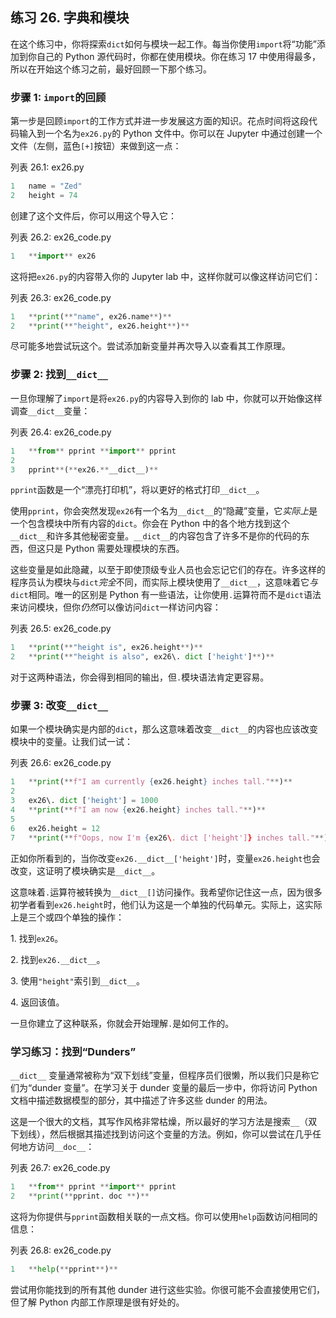 ## 练习 26. 字典和模块

在这个练习中，你将探索`dict`如何与模块一起工作。每当你使用`import`将“功能”添加到你自己的 Python 源代码时，你都在使用模块。你在练习 17 中使用得最多，所以在开始这个练习之前，最好回顾一下那个练习。

### 步骤 1: `import`的回顾

第一步是回顾`import`的工作方式并进一步发展这方面的知识。花点时间将这段代码输入到一个名为`ex26.py`的 Python 文件中。你可以在 Jupyter 中通过创建一个文件（左侧，蓝色`[+]`按钮）来做到这一点：

列表 26.1: ex26.py

```py
1   name = "Zed"
2   height = 74
```

创建了这个文件后，你可以用这个导入它：

列表 26.2: ex26_code.py

```py
1   **import** ex26
```

这将把`ex26.py`的内容带入你的 Jupyter lab 中，这样你就可以像这样访问它们：

列表 26.3: ex26_code.py

```py
1   **print(**"name", ex26.name**)**
2   **print(**"height", ex26.height**)**
```

尽可能多地尝试玩这个。尝试添加新变量并再次导入以查看其工作原理。

### 步骤 2: 找到`__dict__`

一旦你理解了`import`是将`ex26.py`的内容导入到你的 lab 中，你就可以开始像这样调查`__dict__`变量：

列表 26.4: ex26_code.py

```py
1   **from** pprint **import** pprint
2
3   pprint**(**ex26.**__dict__)**
```

`pprint`函数是一个“漂亮打印机”，将以更好的格式打印`__dict__`。

使用`pprint`，你会突然发现`ex26`有一个名为`__dict__`的“隐藏”变量，它*实际上*是一个包含模块中所有内容的`dict`。你会在 Python 中的各个地方找到这个`__dict__`和许多其他秘密变量。`__dict__`的内容包含了许多不是你的代码的东西，但这只是 Python 需要处理模块的东西。

这些变量是如此隐藏，以至于即使顶级专业人员也会忘记它们的存在。许多这样的程序员认为模块与`dict`*完全*不同，而实际上模块使用了`__dict__`，这意味着它*与*`dict`相同。唯一的区别是 Python 有一些语法，让你使用`.`运算符而不是`dict`语法来访问模块，但你*仍然*可以像访问`dict`一样访问内容：

列表 26.5: ex26_code.py

```py
1   **print(**"height is", ex26.height**)**
2   **print(**"height is also", ex26\. dict ['height']**)**
```

对于这两种语法，你会得到相同的输出，但`.`模块语法肯定更容易。

### 步骤 3: 改变`__dict__`

如果一个模块确实是内部的`dict`，那么这意味着改变`__dict__`的内容也应该改变模块中的变量。让我们试一试：

列表 26.6: ex26_code.py

```py
1   **print(**f"I am currently {ex26.height} inches tall."**)**
2
3   ex26\. dict ['height'] = 1000
4   **print(**f"I am now {ex26.height} inches tall."**)**
5
6   ex26.height = 12
7   **print(**f"Oops, now I'm {ex26\. dict ['height']} inches tall."**)**
```

正如你所看到的，当你改变`ex26.__dict__['height']`时，变量`ex26.height`也会改变，这证明了模块确实是`__dict__`。

这意味着`.`运算符被转换为`__dict__[]`访问操作。我希望你记住这一点，因为很多初学者看到`ex26.height`时，他们认为这是一个单独的代码单元。实际上，这实际上是三个或四个单独的操作：

1\. 找到`ex26`。

2\. 找到`ex26.__dict__`。

3\. 使用`"height"`索引到`__dict__`。

4\. 返回该值。

一旦你建立了这种联系，你就会开始理解`.`是如何工作的。

### 学习练习：找到“Dunders”

`__dict__` 变量通常被称为“双下划线”变量，但程序员们很懒，所以我们只是称它们为“dunder 变量”。在学习关于 dunder 变量的最后一步中，你将访问 Python 文档中描述数据模型的部分，其中描述了许多这些 dunder 的用法。

这是一个很大的文档，其写作风格非常枯燥，所以最好的学习方法是搜索`__`（双下划线），然后根据其描述找到访问这个变量的方法。例如，你可以尝试在几乎任何地方访问`__doc__`：

列表 26.7: ex26_code.py

```py
1   **from** pprint **import** pprint
2   **print(**pprint. doc **)**
```

这将为你提供与`pprint`函数相关联的一点文档。你可以使用`help`函数访问相同的信息：

列表 26.8: ex26_code.py

```py
1   **help(**pprint**)**
```

尝试用你能找到的所有其他 dunder 进行这些实验。你很可能不会直接使用它们，但了解 Python 内部工作原理是很有好处的。
